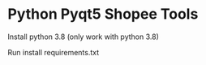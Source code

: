 # Python Pyqt5 Shopee Tools

Install python 3.8 (only work with python 3.8)

Run install requirements.txt

